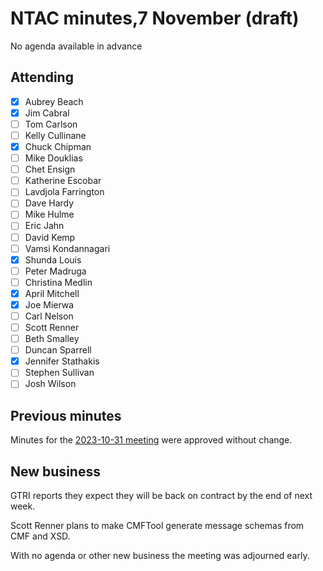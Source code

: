 # NTAC minutes,7 November (draft)

No agenda available in advance

## Attending

- [x] Aubrey Beach
- [x] Jim Cabral
- [ ] Tom Carlson
- [ ] Kelly Cullinane
- [x] Chuck Chipman
- [ ] Mike Douklias
- [ ] Chet Ensign
- [ ] Katherine Escobar
- [ ] Lavdjola Farrington
- [ ] Dave Hardy
- [ ] Mike Hulme
- [ ] Eric Jahn
- [ ] David Kemp
- [ ] Vamsi Kondannagari
- [x] Shunda Louis
- [ ] Peter Madruga
- [ ] Christina Medlin
- [x] April Mitchell
- [x] Joe Mierwa
- [ ] Carl Nelson
- [ ] Scott Renner
- [ ] Beth Smalley
- [ ] Duncan Sparrell
- [x] Jennifer Stathakis
- [ ] Stephen Sullivan
- [ ] Josh Wilson

## Previous minutes

Minutes for the [2023-10-31 meeting](2023-10-31-minutes.md) were approved without change.

## New business

GTRI reports they expect they will be back on contract by the end of next week.

Scott Renner plans to make CMFTool generate message schemas from CMF and XSD.

With no agenda or other new business the meeting was adjourned early.



